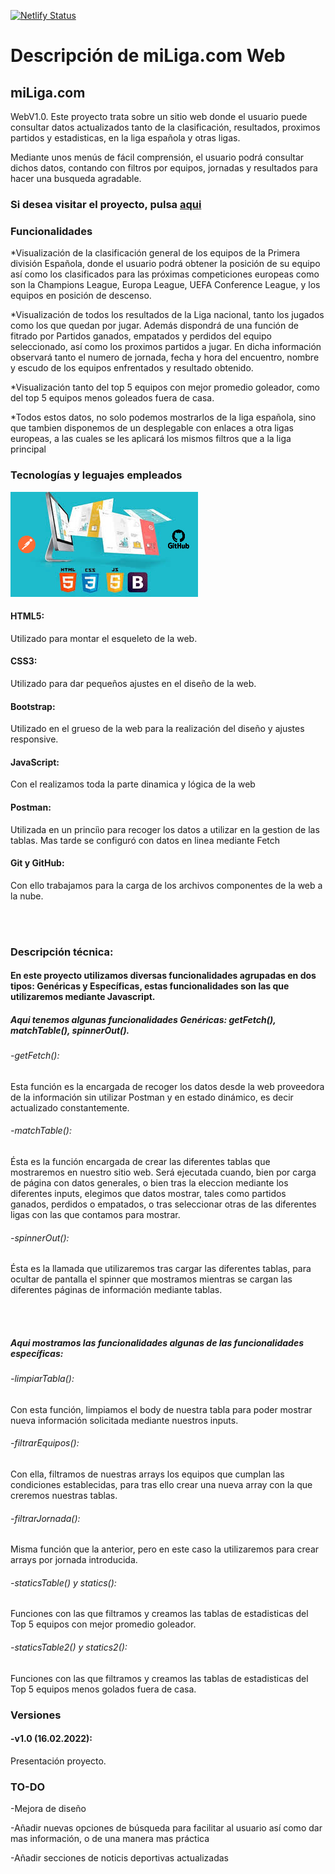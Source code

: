 
[![Netlify Status](https://api.netlify.com/api/v1/badges/cb42918c-7c9c-4528-98cc-b2e44661d6a4/deploy-status)](https://app.netlify.com/sites/miliga/deploys)
<h1>Descripción de miLiga.com Web</h1>
<h2>miLiga.com</h2> <p>WebV1.0. Este proyecto trata sobre un sitio web donde el usuario puede consultar datos actualizados tanto de la clasificación, resultados, proximos partidos y estadisticas, en la liga española y otras ligas.</p>

<p>Mediante unos menús de fácil comprensión, el usuario podrá consultar dichos datos, contando con filtros por equipos, jornadas y resultados para hacer una busqueda agradable.</p>



<h3>Si desea visitar el proyecto, pulsa <a href="https://miliga.com.netlify.app.">aqui</a></h3>

<h3>Funcionalidades</h3>
<p>*Visualización de la clasificación general de los equipos de la Primera división Española, donde el usuario podrá obtener la posición de su equipo así como los clasificados para las próximas competiciones europeas como son la Champions League, Europa League, UEFA Conference League, y los equipos en posición de descenso.</p> 
<p>*Visualización de todos los resultados de la Liga nacional, tanto los jugados como los que quedan por jugar. Además dispondrá de una función de fitrado por Partidos ganados, empatados y perdidos del equipo seleccionado, así como los proximos partidos a jugar. En dicha información observará tanto el numero de jornada, fecha y hora del encuentro, nombre y escudo de los equipos enfrentados y resultado obtenido.</p>
<p>*Visualización tanto del top 5 equipos con mejor promedio goleador, como del top 5 equipos menos goleados fuera de casa.</p>
<p>*Todos estos datos, no solo podemos mostrarlos de la liga española, sino que tambien disponemos de un desplegable con enlaces a otra ligas europeas, a las cuales se les aplicará los mismos filtros que a la liga principal</p>

<h3>Tecnologías  y leguajes empleados</h3>
<img src="/images/mix.jpg" alt="Tecnologias">

<h4>HTML5:</h4> <p>Utilizado para  montar el esqueleto de la web.</p>
<h4>CSS3:</h4> <p>Utilizado para dar pequeños ajustes en el diseño de la web.</p>
<h4>Bootstrap:</h4> </p>Utilizado en el grueso de la web para la realización del diseño y ajustes responsive.</p>
<h4>JavaScript:</h4> <p>Con el realizamos toda la parte dinamica y lógica de la web</p>
<h4>Postman:</h4> <p>Utilizada en un princiìo para recoger los datos a utilizar en la gestion de las tablas. Mas tarde se configuró con datos en linea mediante Fetch</p>
<h4>Git y GitHub:</h4> <P>Con ello trabajamos para la carga de los archivos componentes de la web a la nube.</p>
</br>
</br>
<h3>Descripción técnica:</h3>
<h4>En este proyecto utilizamos diversas funcionalidades agrupadas en dos tipos: Genéricas y Específicas, estas funcionalidades son las que utilizaremos  mediante Javascript.</h4>

<h5>Aqui tenemos algunas funcionalidades Genéricas: getFetch(),  matchTable(), spinnerOut().</h5>

<h6>-getFetch():</h6> <p>Esta función es la encargada de recoger los datos desde la web proveedora de la información sin utilizar Postman y en estado dinámico, es decir actualizado constantemente.</p>
<h6>-matchTable():</h6> <p>Ésta es la función encargada de crear las diferentes tablas que mostraremos en nuestro sitio web. Será ejecutada cuando, bien por carga de página con datos generales, o bien tras la eleccion mediante los diferentes inputs, elegimos que datos mostrar, tales como partidos ganados, perdidos o empatados, o tras seleccionar otras de las diferentes ligas con las que contamos para mostrar.</p>
<h6>-spinnerOut():</h6> <p>Ésta es la llamada que utilizaremos tras cargar las diferentes tablas, para ocultar de pantalla el spinner que mostramos mientras se cargan las diferentes páginas de información mediante tablas.</p>
</br>
</br>
<h5>Aqui mostramos las funcionalidades algunas de las funcionalidades específicas:</h5>

<h6>-limpiarTabla():</h6> <p>Con esta función, limpiamos el body de nuestra tabla para poder mostrar nueva información solicitada mediante nuestros inputs.
<h6>-filtrarEquipos():</h6> <p>Con ella, filtramos de nuestras arrays los equipos que cumplan las condiciones establecidas, para tras ello crear una nueva array con la que creremos nuestras tablas.
<h6>-filtrarJornada():</h6> <p>Misma función que la anterior, pero en este caso la utilizaremos para crear arrays por jornada introducida.</p>
<h6>-staticsTable() y statics():</h6> <p>Funciones con las que filtramos y creamos las tablas de estadisticas del Top 5 equipos con mejor promedio goleador.</p>

<h6>-staticsTable2() y statics2():</h6> <p>Funciones con las que filtramos y creamos las tablas de estadisticas del Top 5 equipos menos golados fuera de casa.</p>

<h3>Versiones</h3>
<h4>-v1.0 (16.02.2022):</h4> <p>Presentación proyecto.</p>

<h3>TO-DO</h3>
<p>-Mejora de diseño</p>
<P>-Añadir nuevas opciones de búsqueda para facilitar al usuario así como dar mas información, o de una manera mas práctica</p>
<p>-Añadir secciones de noticis deportivas actualizadas</p>
